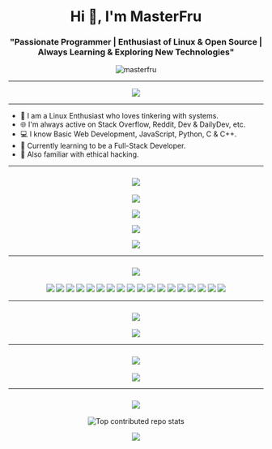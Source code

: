 <h1 align="center">Hi 👋, I'm MasterFru</h1>
<h3 align="center">"Passionate Programmer | Enthusiast of Linux & Open Source | Always Learning & Exploring New Technologies"</h3>

<p align="center"> 
  <img src="https://komarev.com/ghpvc/?username=masterfru&label=Profile%20views&color=0e75b6&style=flat" alt="masterfru" />
</p>

---

<p align="center">
  <img src="https://readme-typing-svg.demolab.com/?lines=Hi+There!👋;I+Am+MasterFru;A+Linux+Enthusiast🐧;A+Programming+Enthusiast💻;&font=Poppins">
</p>

---

- 🌱 I am a Linux Enthusiast who loves tinkering with systems.
- 🌐 I'm always active on Stack Overflow, Reddit, Dev & DailyDev, etc.
- 💻 I know Basic Web Development, JavaScript, Python, C & C++.
- 🎯 Currently learning to be a Full-Stack Developer.
- 🔨 Also familiar with ethical hacking.

---

<h3 align="center">
   <img src="https://readme-typing-svg.demolab.com/?lines=📊My+Statistics;&font=Poppins">
</h3>

<p align="center">
  <img src="https://streak-stats.demolab.com/?user=masterfru&theme=tokyonight"/>
</p>
<p align="center">
  <img src="http://github-profile-summary-cards.vercel.app/api/cards/stats?username=masterfru&theme=tokyonight"/>
</p>
<p align="center">
  <img src="http://github-profile-summary-cards.vercel.app/api/cards/profile-details?username=masterfru&theme=tokyonight"/>
</p>
<p align="center">
  <img src="https://github-readme-activity-graph.vercel.app/graph?username=masterfru&theme=tokyo-night"/>
</p>

---

<h3 align="center">
  <img src="https://readme-typing-svg.demolab.com/?lines=💻+Tech+Stack;&font=Poppins">
</h3>

<p align="center">
  <img src="https://img.shields.io/badge/c-%2300599C.svg?style=flat&logo=c&logoColor=white"/>
  <img src="https://img.shields.io/badge/c++-%2300599C.svg?style=flat&logo=c%2B%2B&logoColor=white"/>
  <img src="https://img.shields.io/badge/python-3670A0?style=flat&logo=python&logoColor=ffdd54"/>
  <img src="https://img.shields.io/badge/javascript-%23323330.svg?style=flat&logo=javascript&logoColor=%23F7DF1E"/>
  <img src="https://img.shields.io/badge/typescript-%23007ACC.svg?style=flat&logo=typescript&logoColor=white"/>
  <img src="https://img.shields.io/badge/html5-%23E34F26.svg?style=flat&logo=html5&logoColor=white"/>
  <img src="https://img.shields.io/badge/css3-%231572B6.svg?style=flat&logo=css3&logoColor=white"/>
  <img src="https://img.shields.io/badge/tailwindcss-%2338B2AC.svg?style=flat&logo=tailwind-css&logoColor=white"/>
  <img src="https://img.shields.io/badge/Node.js-6DA55F?style=flat&logo=node.js&logoColor=white"/>
  <img src="https://img.shields.io/badge/NPM-%23CB3837.svg?style=flat&logo=npm&logoColor=white"/>
  <img src="https://img.shields.io/badge/MongoDB-%234ea94b.svg?style=flat&logo=mongodb&logoColor=white"/>
  <img src="https://img.shields.io/badge/Docker-%230db7ed.svg?style=flat&logo=docker&logoColor=white"/>
  <img src="https://img.shields.io/badge/Express.js-%23404d59.svg?style=flat&logo=express&logoColor=%2361DAFB"/>
  <img src="https://img.shields.io/badge/AWS-%23FF9900.svg?style=flat&logo=amazon-aws&logoColor=white"/>
  <img src="https://img.shields.io/badge/Figma-%23F24E1E.svg?style=flat&logo=figma&logoColor=white"/>
  <img src="https://img.shields.io/badge/React-%2320232a.svg?style=flat&logo=react&logoColor=%2361DAFB"/>
  <img src="https://img.shields.io/badge/PostgreSQL-%23316192.svg?style=flat&logo=postgresql&logoColor=white"/>
  <img src="https://img.shields.io/badge/Vercel-%23000000.svg?style=flat&logo=vercel&logoColor=white"/>
</p>

---

<h3 align="center">
  <img src="https://readme-typing-svg.demolab.com/?lines=🏆+GitHub+Trophies;&font=Poppins">
</h3>

<p align="center">
  <img src="https://github-profile-trophy.vercel.app/?username=masterfru&theme=tokyonight&no-frame=false&no-bg=false&margin-w=4"/>
</p>

---

<h3 align="center">
  <img src="https://readme-typing-svg.demolab.com/?lines=✍️+Random+Dev+Quote;&font=Poppins">
</h3>

<p align="center">
  <img src="https://quotes-github-readme.vercel.app/api?type=vetical&theme=tokyonight"/>
</p>

---

<h3 align="center">
  <img src="https://readme-typing-svg.demolab.com/?lines=🔝+Top+Contributed+Repo;&font=Poppins">
</h3>

<p align="center">
  <img src="https://github-contributor-stats.vercel.app/api?username=masterfru&limit=5&theme=tokyonight&combine_all_yearly_contributions=true" alt="Top contributed repo stats"/>
</p>

<p align="center">
  <img src="https://readme-typing-svg.demolab.com/?lines=Thanks+For+Visiting+💖;&font=Poppins">
</p>
